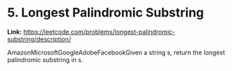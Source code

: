 # 5. Longest Palindromic Substring

**Link:** https://leetcode.com/problems/longest-palindromic-substring/description/

AmazonMicrosoftGoogleAdobeFacebookGiven a string s, return the longest palindromic substring in s.

